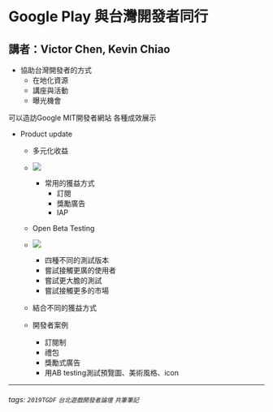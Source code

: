 # Google Play 與台灣開發者同行
## 講者：Victor Chen, Kevin Chiao

- 協助台灣開發者的方式
  - 在地化資源
  - 講座與活動
  - 曝光機會

可以造訪Google MIT開發者網站
各種成效展示

- Product update
  - 多元化收益
  - ![](https://i.imgur.com/Mz2oAyO.jpg)
    - 常用的獲益方式
      - 訂閱
      - 獎勵廣告
      - IAP
  - Open Beta Testing
  - ![](https://i.imgur.com/cw2q7bp.jpg)

    - 四種不同的測試版本
    - 嘗試接觸更廣的使用者
    - 嘗試更大膽的測試
    - 嘗試接觸更多的市場
  - 結合不同的獲益方式
  - 開發者案例
    - 訂閱制
    - 禮包
    - 獎勵式廣告
    - 用AB testing測試預覽圖、美術風格、icon

---
###### tags: `2019TGDF` `台北遊戲開發者論壇` `共筆筆記`